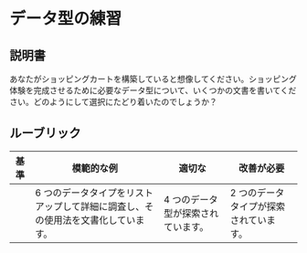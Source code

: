 # データ型の練習

## 説明書

あなたがショッピングカートを構築していると想像してください。ショッピング体験を完成させるために必要なデータ型について、いくつかの文書を書いてください。どのようにして選択にたどり着いたのでしょうか？

## ルーブリック

| 基準 | 模範的な例                                                                       | 適切な                             | 改善が必要                             |
| ---- | -------------------------------------------------------------------------------- | ---------------------------------- | -------------------------------------- |
|      | 6 つのデータタイプをリストアップして詳細に調査し、その使用法を文書化しています。 | 4 つのデータ型が探索されています。 | 2 つのデータタイプが探索されています。 |
